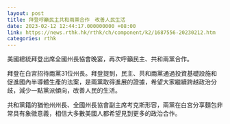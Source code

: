 ```yaml
---
layout: post
title: 拜登呼籲民主共和兩黨合作　改善人民生活
date: 2023-02-12 12:44:17.000000000 +08:00
link: https://news.rthk.hk/rthk/ch/component/k2/1687556-20230212.htm
categories: rthk
---
```


美國總統拜登出席全國州長協會晚宴，再次呼籲民主、共和兩黨合作。

拜登在白宮招待兩黨31位州長。拜登提到，民主、共和兩黨通過投資基礎設施和促進國內半導體生產的法案，是兩黨取得進展的證據，希望大家繼續跨越政治分歧，減少一點黨派傾向，改善人民的生活。

共和黨籍的猶他州州長、全國州長協會副主席考克斯形容，兩黨在白宮分享麵包非常具有象徵意義，相信大多數美國人都希望見到更多的政治合作。
